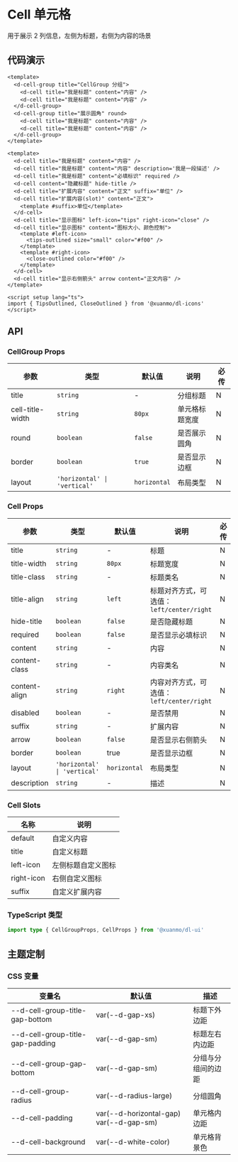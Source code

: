 # Cell 单元格

用于展示 2 列信息，左侧为标题，右侧为内容的场景

## 代码演示

```vue title=分组 client=Mobile previewType=self playground=MCell secondPath=CellGroup
<template>
  <d-cell-group title="CellGroup 分组">
    <d-cell title="我是标题" content="内容" />
    <d-cell title="我是标题" content="内容" />
  </d-cell-group>
  <d-cell-group title="展示圆角" round>
    <d-cell title="我是标题" content="内容" />
    <d-cell title="我是标题" content="内容" />
  </d-cell-group>
</template>
```

```vue title=单元格 client=Mobile previewType=self playground=MCell
<template>
  <d-cell title="我是标题" content="内容" />
  <d-cell title="我是标题" content="内容" description='我是一段描述' />
  <d-cell title="我是标题" content="必填标识" required />
  <d-cell content="隐藏标题" hide-title />
  <d-cell title="扩展内容" content="正文" suffix="单位" />
  <d-cell title="扩展内容(slot)" content="正文">
    <template #suffix>单位</template>
  </d-cell>
  <d-cell title="显示图标" left-icon="tips" right-icon="close" />
  <d-cell title="显示图标" content="图标大小、颜色控制">
    <template #left-icon>
      <tips-outlined size="small" color="#f00" />
    </template>
    <template #right-icon>
      <close-outlined color="#f00" />
    </template>
  </d-cell>
  <d-cell title="显示右侧箭头" arrow content="正文内容" />
</template>

<script setup lang="ts">
import { TipsOutlined, CloseOutlined } from '@xuanmo/dl-icons'
</script>
```

## API

### CellGroup Props

|参数|类型|默认值|说明|必传|
|---|----|-----|---|----|
|title|`string`|-|分组标题|N|
|cell-title-width|`string`|`80px`|单元格标题宽度|N|
|round|`boolean`|`false`|是否展示圆角|N|
|border|`boolean`|`true`|是否显示边框|N|
|layout|`'horizontal' \| 'vertical'`|`horizontal`|布局类型|N|

### Cell Props

|参数|类型|默认值|说明|必传|
|---|----|-----|---|----|
|title|`string`|-|标题|N|
|title-width|`string`|`80px`|标题宽度|N|
|title-class|`string`|-|标题类名|N|
|title-align|`string`|`left`|标题对齐方式，可选值：`left/center/right`|N|
|hide-title|`boolean`|`false`|是否隐藏标题|N|
|required|`boolean`|`false`|是否显示必填标识|N|
|content|`string`|-|内容|N|
|content-class|`string`|-|内容类名|N|
|content-align|`string`|`right`|内容对齐方式，可选值：`left/center/right`|N|
|disabled|`boolean`|-|是否禁用|N|
|suffix|`string`|-|扩展内容|N|
|arrow|`boolean`|`false`|是否显示右侧箭头|N|
|border|`boolean`|true|是否显示边框|N|
|layout|`'horizontal' \| 'vertical'`|`horizontal`|布局类型|N|
|description|`string`|-|描述|N|

### Cell Slots

|名称|说明|
|---|----|
|default|自定义内容|
|title|自定义标题|
|left-icon|左侧标题自定义图标|
|right-icon|右侧自定义图标|
|suffix|自定义扩展内容|

### TypeScript 类型
```typescript
import type { CellGroupProps, CellProps } from '@xuanmo/dl-ui'
```


## 主题定制

### CSS 变量

|变量名|默认值|描述|
|-----|-----|----|
|--d-cell-group-title-gap-bottom|var(--d-gap-xs)|标题下外边距|
|--d-cell-group-title-gap-padding|var(--d-gap-sm)|标题左右内边距|
|--d-cell-group-gap-bottom|var(--d-gap-sm)|分组与分组间的边距|
|--d-cell-group-radius|var(--d-radius-large)|分组圆角|
|--d-cell-padding|var(--d-horizontal-gap) var(--d-gap-sm)|单元格内边距|
|--d-cell-background|var(--d-white-color)|单元格背景色|
